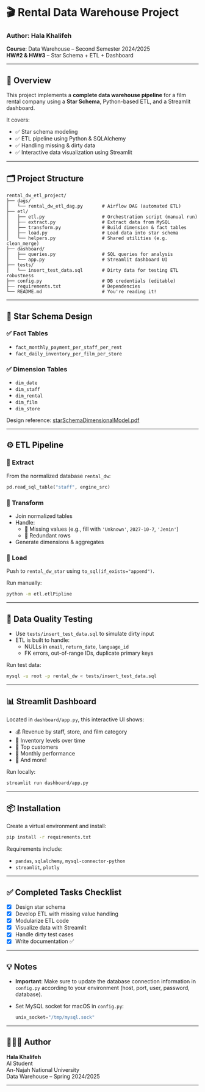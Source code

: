 # 🎬 Rental Data Warehouse Project

### Author: Hala Khalifeh  
**Course**: Data Warehouse – Second Semester 2024/2025  
**HW#2 & HW#3** – Star Schema + ETL + Dashboard

---

## 📌 Overview

This project implements a **complete data warehouse pipeline** for a film rental company using a **Star Schema**, Python-based ETL, and a Streamlit dashboard.

It covers:

- ✅ Star schema modeling
- ✅ ETL pipeline using Python & SQLAlchemy
- ✅ Handling missing & dirty data
- ✅ Interactive data visualization using Streamlit

---

## 🗂 Project Structure

```plaintext
rental_dw_etl_project/
├── dags/
│   └── rental_dw_etl_dag.py       # Airflow DAG (automated ETL)
├── etl/
│   ├── etl.py                     # Orchestration script (manual run)
│   ├── extract.py                 # Extract data from MySQL
│   ├── transform.py               # Build dimension & fact tables
│   ├── load.py                    # Load data into star schema
│   └── helpers.py                 # Shared utilities (e.g. clean_merge)
├── dashboard/
│   ├── queries.py                 # SQL queries for analysis
│   └── app.py                     # Streamlit dashboard UI
├── tests/
│   └── insert_test_data.sql       # Dirty data for testing ETL robustness
├── config.py                      # DB credentials (editable)
├── requirements.txt               # Dependencies
└── README.md                      # You're reading it!
```

---

## 🧠 Star Schema Design

### ✅ Fact Tables
- `fact_monthly_payment_per_staff_per_rent`
- `fact_daily_inventory_per_film_per_store`

### ✅ Dimension Tables
- `dim_date`
- `dim_staff`
- `dim_rental`
- `dim_film`
- `dim_store`

Design reference: [starSchemaDimensionalModel.pdf](./src/starSchemaDimensionalModel.pdf)

---

## ⚙️ ETL Pipeline

### 🔸 Extract

From the normalized database `rental_dw`:
```python
pd.read_sql_table("staff", engine_src)
```

### 🔸 Transform

- Join normalized tables
- Handle:
  - 🔹 Missing values (e.g., fill with `'Unknown'`, `2027-10-7`, `'Jenin'`)
  - 🔹 Redundant rows
- Generate dimensions & aggregates

### 🔸 Load

Push to `rental_dw_star` using `to_sql(if_exists="append")`.

Run manually:

```bash
python -m etl.etlPipline
```

---

## 🧪 Data Quality Testing

- Use `tests/insert_test_data.sql` to simulate dirty input
- ETL is built to handle:
  - NULLs in `email`, `return_date`, `language_id`
  - FK errors, out-of-range IDs, duplicate primary keys

Run test data:

```bash
mysql -u root -p rental_dw < tests/insert_test_data.sql
```

---

## 📊 Streamlit Dashboard

Located in `dashboard/app.py`, this interactive UI shows:

- 💰 Revenue by staff, store, and film category
- 🧮 Inventory levels over time
- 👥 Top customers
- 📆 Monthly performance
- 🔻 And more!

Run locally:

```bash
streamlit run dashboard/app.py
```

---

## 📦 Installation

Create a virtual environment and install:

```bash
pip install -r requirements.txt
```

Requirements include:
- `pandas`, `sqlalchemy`, `mysql-connector-python`
- `streamlit`, `plotly`
---

## ✅ Completed Tasks Checklist

- [x] Design star schema
- [x] Develop ETL with missing value handling
- [x] Modularize ETL code
- [x] Visualize data with Streamlit
- [x] Handle dirty test cases
- [x] Write documentation ✅

---

## 💡 Notes

- **Important**: Make sure to update the database connection information in `config.py` according to your environment (host, port, user, password, database).

- Set MySQL socket for macOS in `config.py`:
  ```python
  unix_socket="/tmp/mysql.sock"
  ```
---

## 👩🏻‍💻 Author

**Hala Khalifeh**  
AI Student  
An-Najah National University  
Data Warehouse – Spring 2024/2025

---